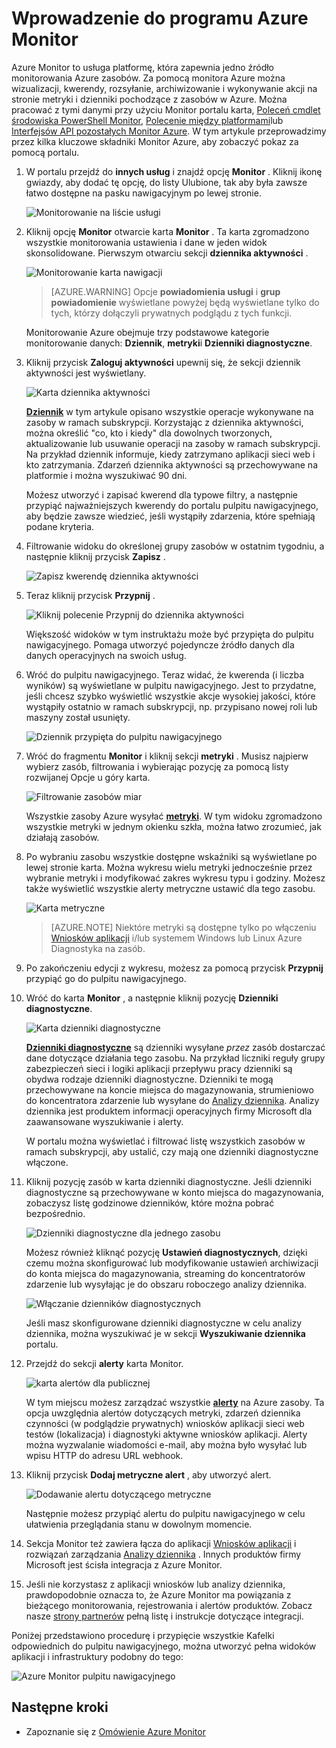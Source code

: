 <properties
    pageTitle="Wprowadzenie do programu Azure Monitor | Microsoft Azure"
    description="Rozpoczynanie pracy za pomocą Azure Monitor lepszy wgląd w operacji zasobów, a następnie wykonaj czynności podstawie poza danych."
    authors="johnkemnetz"
    manager="rboucher"
    editor=""
    services="monitoring-and-diagnostics"
    documentationCenter="monitoring-and-diagnostics"/>

<tags
    ms.service="monitoring-and-diagnostics"
    ms.workload="na"
    ms.tgt_pltfrm="na"
    ms.devlang="na"
    ms.topic="article"
    ms.date="10/19/2016"
    ms.author="johnkem"/>

# <a name="get-started-with-azure-monitor"></a>Wprowadzenie do programu Azure Monitor

Azure Monitor to usługa platformę, która zapewnia jedno źródło monitorowania Azure zasobów. Za pomocą monitora Azure można wizualizacji, kwerendy, rozsyłanie, archiwizowanie i wykonywanie akcji na stronie metryki i dzienniki pochodzące z zasobów w Azure. Można pracować z tymi danymi przy użyciu Monitor portalu karta, [Poleceń cmdlet środowiska PowerShell Monitor](./insights-powershell-samples.md), [Polecenie między platformami](insights-cli-samples.md)lub [Interfejsów API pozostałych Monitor Azure](https://msdn.microsoft.com/library/dn931943.aspx). W tym artykule przeprowadzimy przez kilka kluczowe składniki Monitor Azure, aby zobaczyć pokaz za pomocą portalu.

1. W portalu przejdź do **innych usług** i znajdź opcję **Monitor** . Kliknij ikonę gwiazdy, aby dodać tę opcję, do listy Ulubione, tak aby była zawsze łatwo dostępne na pasku nawigacyjnym po lewej stronie.

    ![Monitorowanie na liście usługi](./media/monitoring-get-started/monitor-more-services.png)

2. Kliknij opcję **Monitor** otwarcie karta **Monitor** . Ta karta zgromadzono wszystkie monitorowania ustawienia i dane w jeden widok skonsolidowane. Pierwszym otwarciu sekcji **dziennika aktywności** .

    ![Monitorowanie karta nawigacji](./media/monitoring-get-started/monitor-blade-nav.png)

    > [AZURE.WARNING] Opcje **powiadomienia usługi** i **grup powiadomienie** wyświetlane powyżej będą wyświetlane tylko do tych, którzy dołączyli prywatnych podglądu z tych funkcji.

    Monitorowanie Azure obejmuje trzy podstawowe kategorie monitorowanie danych: **Dziennik**, **metryki**i **Dzienniki diagnostyczne**.

3. Kliknij przycisk **Zaloguj aktywności** upewnij się, że sekcji dziennik aktywności jest wyświetlany.

    ![Karta dziennika aktywności](./media/monitoring-get-started/monitor-act-log-blade.png)

    [**Dziennik**](./monitoring-overview-activity-logs.md) w tym artykule opisano wszystkie operacje wykonywane na zasoby w ramach subskrypcji. Korzystając z dziennika aktywności, można określić "co, kto i kiedy" dla dowolnych tworzonych, aktualizowanie lub usuwanie operacji na zasoby w ramach subskrypcji. Na przykład dziennik informuje, kiedy zatrzymano aplikacji sieci web i kto zatrzymania. Zdarzeń dziennika aktywności są przechowywane na platformie i można wyszukiwać 90 dni.
   
    Możesz utworzyć i zapisać kwerend dla typowe filtry, a następnie przypiąć najważniejszych kwerendy do portalu pulpitu nawigacyjnego, aby będzie zawsze wiedzieć, jeśli wystąpiły zdarzenia, które spełniają podane kryteria.

4. Filtrowanie widoku do określonej grupy zasobów w ostatnim tygodniu, a następnie kliknij przycisk **Zapisz** .

    ![Zapisz kwerendę dziennika aktywności](./media/monitoring-get-started/monitor-act-log-save.png)

5. Teraz kliknij przycisk **Przypnij** .

    ![Kliknij polecenie Przypnij do dziennika aktywności](./media/monitoring-get-started/monitor-act-log-pin.png)

    Większość widoków w tym instruktażu może być przypięta do pulpitu nawigacyjnego. Pomaga utworzyć pojedyncze źródło danych dla danych operacyjnych na swoich usług. 

6. Wróć do pulpitu nawigacyjnego. Teraz widać, że kwerenda (i liczba wyników) są wyświetlane w pulpitu nawigacyjnego. Jest to przydatne, jeśli chcesz szybko wyświetlić wszystkie akcje wysokiej jakości, które wystąpiły ostatnio w ramach subskrypcji, np. przypisano nowej roli lub maszyny został usunięty.

    ![Dziennik przypięta do pulpitu nawigacyjnego](./media/monitoring-get-started/monitor-act-log-db.png)

7. Wróć do fragmentu **Monitor** i kliknij sekcji **metryki** . Musisz najpierw wybierz zasób, filtrowania i wybierając pozycję za pomocą listy rozwijanej Opcje u góry karta.

    ![Filtrowanie zasobów miar](./media/monitoring-get-started/monitor-met-filter.png)

    Wszystkie zasoby Azure wysyłać [**metryki**](./monitoring-overview-metrics.md). W tym widoku zgromadzono wszystkie metryki w jednym okienku szkła, można łatwo zrozumieć, jak działają zasobów.

8. Po wybraniu zasobu wszystkie dostępne wskaźniki są wyświetlane po lewej stronie karta. Można wykresu wielu metryki jednocześnie przez wybranie metryki i modyfikować zakres wykresu typu i godziny. Możesz także wyświetlić wszystkie alerty metryczne ustawić dla tego zasobu.

    ![Karta metryczne](./media/monitoring-get-started/monitor-metric-blade.png)

    > [AZURE.NOTE] Niektóre metryki są dostępne tylko po włączeniu [Wniosków aplikacji](../application-insights/app-insights-overview.md) i/lub systemem Windows lub Linux Azure Diagnostyka na zasób.

9. Po zakończeniu edycji z wykresu, możesz za pomocą przycisk **Przypnij** przypiąć go do pulpitu nawigacyjnego.

10. Wróć do karta **Monitor** , a następnie kliknij pozycję **Dzienniki diagnostyczne**.

    ![Karta dzienniki diagnostyczne](./media/monitoring-get-started/monitor-diaglogs-blade.png)

    [**Dzienniki diagnostyczne**](monitoring-overview-of-diagnostic-logs.md) są dzienniki wysyłane *przez* zasób dostarczać dane dotyczące działania tego zasobu. Na przykład liczniki reguły grupy zabezpieczeń sieci i logiki aplikacji przepływu pracy dzienniki są obydwa rodzaje dzienniki diagnostyczne. Dzienniki te mogą przechowywane na koncie miejsca do magazynowania, strumieniowo do koncentratora zdarzenie lub wysyłane do [Analizy dziennika](../log-analytics/log-analytics-overview.md). Analizy dziennika jest produktem informacji operacyjnych firmy Microsoft dla zaawansowane wyszukiwanie i alerty.
   
    W portalu można wyświetlać i filtrować listę wszystkich zasobów w ramach subskrypcji, aby ustalić, czy mają one dzienniki diagnostyczne włączone.

11. Kliknij pozycję zasób w karta dzienniki diagnostyczne. Jeśli dzienniki diagnostyczne są przechowywane w konto miejsca do magazynowania, zobaczysz listę godzinowe dzienników, które można pobrać bezpośrednio.

    ![Dzienniki diagnostyczne dla jednego zasobu](./media/monitoring-get-started/monitor-diaglogs-detail.png)

    Możesz również kliknąć pozycję **Ustawień diagnostycznych**, dzięki czemu można skonfigurować lub modyfikowanie ustawień archiwizacji do konta miejsca do magazynowania, streaming do koncentratorów zdarzenie lub wysyłając je do obszaru roboczego analizy dziennika.

    ![Włączanie dzienników diagnostycznych](./media/monitoring-get-started/monitor-diaglogs-enable.png)

    Jeśli masz skonfigurowane dzienniki diagnostyczne w celu analizy dziennika, można wyszukiwać je w sekcji **Wyszukiwanie dziennika** portalu.

12. Przejdź do sekcji **alerty** karta Monitor.

    ![karta alertów dla publicznej](./media/monitoring-get-started/monitor-alerts-nopp.png)

    W tym miejscu możesz zarządzać wszystkie [**alerty**](./monitoring-overview-alerts.md) na Azure zasoby. Ta opcja uwzględnia alertów dotyczących metryki, zdarzeń dziennika czynności (w podglądzie prywatnych) wniosków aplikacji sieci web testów (lokalizacja) i diagnostyki aktywne wniosków aplikacji. Alerty można wyzwalanie wiadomości e-mail, aby można było wysyłać lub wpisu HTTP do adresu URL webhook.
   
13. Kliknij przycisk **Dodaj metryczne alert** , aby utworzyć alert.

    ![Dodawanie alertu dotyczącego metryczne](./media/monitoring-get-started/monitor-alerts-add.png)

    Następnie możesz przypiąć alertu do pulpitu nawigacyjnego w celu ułatwienia przeglądania stanu w dowolnym momencie.

14. Sekcja Monitor też zawiera łącza do aplikacji [Wniosków aplikacji](../application-insights/app-insights-overview.md) i rozwiązań zarządzania [Analizy dziennika](../log-analytics/log-analytics-overview.md) . Innych produktów firmy Microsoft jest ścisła integracja z Azure Monitor.

15. Jeśli nie korzystasz z aplikacji wniosków lub analizy dziennika, prawdopodobnie oznacza to, że Azure Monitor ma powiązania z bieżącego monitorowania, rejestrowania i alertów produktów. Zobacz nasze [strony partnerów](./monitoring-partners.md) pełną listę i instrukcje dotyczące integracji.

Poniżej przedstawiono procedurę i przypięcie wszystkie Kafelki odpowiednich do pulpitu nawigacyjnego, można utworzyć pełna widoków aplikacji i infrastruktury podobny do tego:

![Azure Monitor pulpitu nawigacyjnego](./media/monitoring-get-started/monitor-final-dash.png)

## <a name="next-steps"></a>Następne kroki
- Zapoznanie się z [Omówienie Azure Monitor](./monitoring-overview.md)
